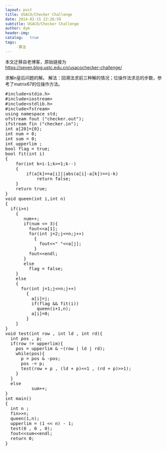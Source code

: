 ```yaml
---
layout: post
title: USACO/Checker Challenge
date: 2014-02-15 22:26:59
subtitle: USACO/Checker Challenge
author: dym
header-img:
catalog:   true
tags:
     -算法
---
```


本文迁移自老博客，原始链接为 <https://seven.blog.ustc.edu.cn/usacochecker-challenge/>

求解n皇后问题的解。
解法：回溯法求前三种解的情况；位操作法求总的步数，参考了matrix67的位操作方法。
<pre class = "brush:[cpp]">
#include&lt;stdio.h&gt;
#include&lt;iostream&gt;
#include&lt;stdlib.h&gt;
#include&lt;fstream&gt;
using namespace std;
ofstream fout ("checker.out");
ifstream fin ("checker.in");
int a[20]={0};
int num = 0;
int sum = 0;
int upperlim ;
bool flag = true;
bool fit(int i)
{
    for(int k=i-1;k>=1;k--)
    {
        if(a[k]==a[i]||abs(a[i]-a[k])==i-k)
            return false;
    }
    return true;
}
void queen(int i,int n)
{
  if(i>n)
    {
	   num++;
	   if(num <= 3){
		 fout&lt;&lt;a[1];
		 for(int j=2;j<=n;j++)
		   {
			 fout&lt;&lt;" "&lt;&lt;a[j];
		   }
		 fout&lt;&lt;endl;
	   }
	   else 
		 flag = false;
    }
    else
    {
	  for(int j=1;j<=n;j++)
        {
		  a[i]=j;
		  if(flag && fit(i))
			queen(i+1,n);
		  a[i]=0;
        }
    }
}
void test(int row , int ld , int rd){
  int pos , p;
  if(row != upperlim){
	pos = upperlim & ~(row | ld | rd);
	while(pos){
	  p = pos & -pos;
	  pos -= p;
	  test(row + p , (ld + p)&lt;&lt;1 , (rd + p)&gt;&gt;1);
	}
  }
  else
          sum++;
}
int main()
{
  int n ;
  fin&gt;&gt;n;
  queen(1,n);
  upperlim = (1 << n) - 1;
  test(0 , 0 , 0);
  fout&lt;&lt;sum&lt;&lt;endl;
  return 0;
}
</pre>


